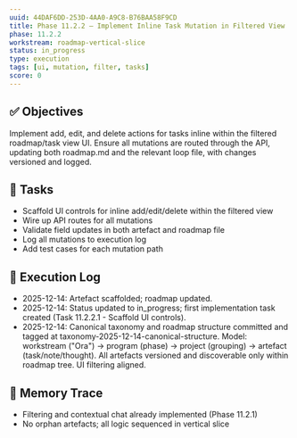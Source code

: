 ```yaml
---
uuid: 44DAF6DD-253D-4AA0-A9C8-B76BAA58F9CD
title: Phase 11.2.2 – Implement Inline Task Mutation in Filtered View
phase: 11.2.2
workstream: roadmap-vertical-slice
status: in_progress
type: execution
tags: [ui, mutation, filter, tasks]
score: 0
---
```


## ✅ Objectives

Implement add, edit, and delete actions for tasks inline within the filtered roadmap/task view UI. Ensure all mutations are routed through the API, updating both roadmap.md and the relevant loop file, with changes versioned and logged.

## 🔢 Tasks

- Scaffold UI controls for inline add/edit/delete within the filtered view
- Wire up API routes for all mutations
- Validate field updates in both artefact and roadmap file
- Log all mutations to execution log
- Add test cases for each mutation path

## 🧾 Execution Log

- 2025-12-14: Artefact scaffolded; roadmap updated.
- 2025-12-14: Status updated to in_progress; first implementation task created (Task 11.2.2.1 - Scaffold UI controls).
- 2025-12-14: Canonical taxonomy and roadmap structure committed and tagged at taxonomy-2025-12-14-canonical-structure. Model: workstream ("Ora") → program (phase) → project (grouping) → artefact (task/note/thought). All artefacts versioned and discoverable only within roadmap tree. UI filtering aligned.

## 🧠 Memory Trace

- Filtering and contextual chat already implemented (Phase 11.2.1)
- No orphan artefacts; all logic sequenced in vertical slice 